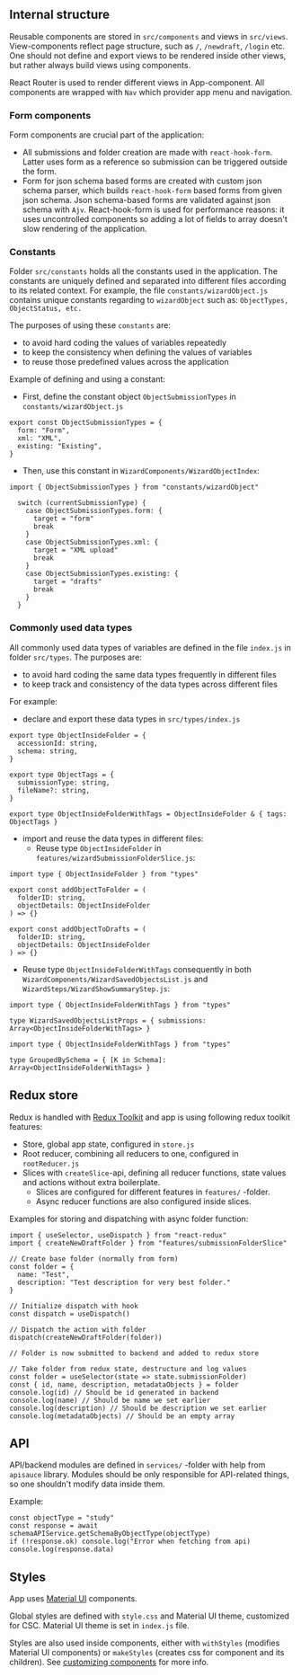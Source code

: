 ## Internal structure

Reusable components are stored in `src/components` and views in `src/views`. View-components reflect page structure, such as `/`, `/newdraft`, `/login` etc. One should not define and export views to be rendered inside other views, but rather always build views using components.

React Router is used to render different views in App-component. All components are wrapped with `Nav` which provider app menu and navigation.

### Form components

Form components are crucial part of the application:

- All submissions and folder creation are made with `react-hook-form`. Latter uses form as a reference so submission can be triggered outside the form.
- Form for json schema based forms are created with custom json schema parser, which builds `react-hook-form` based forms from given json schema. Json schema-based forms are validated against json schema with `Ajv`. React-hook-form is used for performance reasons: it uses uncontrolled components so adding a lot of fields to array doesn't slow rendering of the application.

### Constants

Folder `src/constants` holds all the constants used in the application. The constants are uniquely defined and separated into different files according to its related context. For example, the file `constants/wizardObject.js` contains unique constants regarding to `wizardObject` such as: `ObjectTypes, ObjectStatus, etc.`

The purposes of using these `constants` are:

- to avoid hard coding the values of variables repeatedly
- to keep the consistency when defining the values of variables
- to reuse those predefined values across the application

Example of defining and using a constant:

- First, define the constant object `ObjectSubmissionTypes` in `constants/wizardObject.js`

```
export const ObjectSubmissionTypes = {
  form: "Form",
  xml: "XML",
  existing: "Existing",
}
```

- Then, use this constant in `WizardComponents/WizardObjectIndex`:

```
import { ObjectSubmissionTypes } from "constants/wizardObject"

  switch (currentSubmissionType) {
    case ObjectSubmissionTypes.form: {
      target = "form"
      break
    }
    case ObjectSubmissionTypes.xml: {
      target = "XML upload"
      break
    }
    case ObjectSubmissionTypes.existing: {
      target = "drafts"
      break
    }
  }
```

### Commonly used data types

All commonly used data types of variables are defined in the file `index.js` in folder `src/types`. The purposes are:

- to avoid hard coding the same data types frequently in different files
- to keep track and consistency of the data types across different files

For example:

- declare and export these data types in `src/types/index.js`

```
export type ObjectInsideFolder = {
  accessionId: string,
  schema: string,
}

export type ObjectTags = {
  submissionType: string,
  fileName?: string,
}

export type ObjectInsideFolderWithTags = ObjectInsideFolder & { tags: ObjectTags }
```

- import and reuse the data types in different files:
  - Reuse type `ObjectInsideFolder` in `features/wizardSubmissionFolderSlice.js`:

```
import type { ObjectInsideFolder } from "types"

export const addObjectToFolder = (
  folderID: string,
  objectDetails: ObjectInsideFolder
) => {}

export const addObjectToDrafts = (
  folderID: string,
  objectDetails: ObjectInsideFolder
) => {}
```

- Reuse type `ObjectInsideFolderWithTags` consequently in both `WizardComponents/WizardSavedObjectsList.js` and `WizardSteps/WizardShowSummaryStep.js`:

```
import type { ObjectInsideFolderWithTags } from "types"

type WizardSavedObjectsListProps = { submissions: Array<ObjectInsideFolderWithTags> }
```

```
import type { ObjectInsideFolderWithTags } from "types"

type GroupedBySchema = { [K in Schema]: Array<ObjectInsideFolderWithTags> }
```

## Redux store

Redux is handled with [Redux Toolkit](https://redux-toolkit.js.org/) and app is using following redux toolkit features:

- Store, global app state, configured in `store.js`
- Root reducer, combining all reducers to one, configured in `rootReducer.js`
- Slices with `createSlice`-api, defining all reducer functions, state values and actions without extra boilerplate.
  - Slices are configured for different features in `features/` -folder.
  - Async reducer functions are also configured inside slices.

Examples for storing and dispatching with async folder function:

```
import { useSelector, useDispatch } from "react-redux"
import { createNewDraftFolder } from "features/submissionFolderSlice"

// Create base folder (normally from form)
const folder = {
  name: "Test",
  description: "Test description for very best folder."
}

// Initialize dispatch with hook
const dispatch = useDispatch()

// Dispatch the action with folder
dispatch(createNewDraftFolder(folder))

// Folder is now submitted to backend and added to redux store

// Take folder from redux state, destructure and log values
const folder = useSelector(state => state.submissionFolder)
const { id, name, description, metadataObjects } = folder
console.log(id) // Should be id generated in backend
console.log(name) // Should be name we set earlier
console.log(description) // Should be description we set earlier
console.log(metadataObjects) // Should be an empty array
```

## API

API/backend modules are defined in `services/` -folder with help from `apisauce` library. Modules should be only responsible for API-related things, so one shouldn't modify data inside them.

Example:

```
const objectType = "study"
const response = await schemaAPIService.getSchemaByObjectType(objectType)
if (!response.ok) console.log("Error when fetching from api)
console.log(response.data)
```

## Styles

App uses [Material UI](https://material-ui.com/) components.

Global styles are defined with `style.css` and Material UI theme, customized for CSC. Material UI theme is set in `index.js` file.

Styles are also used inside components, either with `withStyles` (modifies Material UI components) or `makeStyles` (creates css for component and its children). See [customizing components](https://material-ui.com/customization/components/) for more info.
